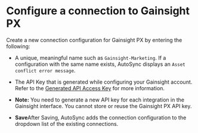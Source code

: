 # Configure a connection to Gainsight PX

Create a new connection configuration for Gainsight PX by entering the following:

-   A unique, meaningful name such as `Gainsight-Marketing`. If a configuration with the same name exists, AutoSync displays an `Asset conflict error message`.
-   The API Key that is generated while configuring your Gainsight account. Refer to the [Generated API Access Key](https://support.gainsight.com/SFDC_Edition/Connectors/Connectors/API_Integrations/Generate_API_Access_Key) for more information.
-   **Note:** You need to generate a new API key for each integration in the Gainsight interface. You cannot store or reuse the Gainsight PX API key.

-   **Save**After Saving, AutoSync adds the connection configuration to the dropdown list of the existing connections.

